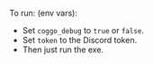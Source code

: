 To run: (env vars):
- Set `coggo_debug` to `true` or `false`.
- Set `token` to the Discord token.
- Then just run the exe.
